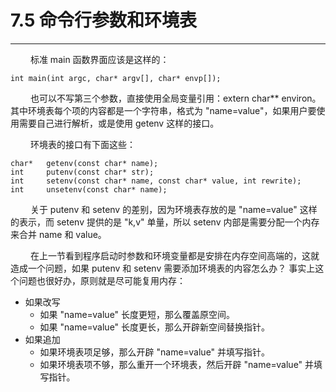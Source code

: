 # 7.5 命令行参数和环境表
***

&emsp;&emsp;
标准 main 函数界面应该是这样的：

    int main(int argc, char* argv[], char* envp[]);

&emsp;&emsp;
也可以不写第三个参数，直接使用全局变量引用：extern char** environ。
其中环境表每个项的内容都是一个字符串，格式为 "name=value"，如果用户要使用需要自己进行解析，或是使用 getenv 这样的接口。

&emsp;&emsp;
环境表的接口有下面这些：

    char*   getenv(const char* name);
    int     putenv(const char* str);
    int     setenv(const char* name, const char* value, int rewrite);
    int     unsetenv(const char* name);

&emsp;&emsp;
关于 putenv 和 setenv 的差别，因为环境表存放的是 "name=value" 这样的表示，而 setenv 提供的是 "k,v" 单量，所以 setenv 内部是需要分配一个内存来合并 name 和 value。

&emsp;&emsp;
在上一节看到程序启动时参数和环境变量都是安排在内存空间高端的，这就造成一个问题，如果 putenv 和 setenv 需要添加环境表的内容怎么办？
事实上这个问题也很好办，原则就是尽可能复用内存：

+ 如果改写
    + 如果 "name=value" 长度更短，那么覆盖原空间。
    + 如果 "name=value" 长度更长，那么开辟新空间替换指针。
+ 如果追加
    + 如果环境表项足够，那么开辟 "name=value" 并填写指针。
    + 如果环境表项不够，那么重开一个环境表，然后开辟 "name=value" 并填写指针。